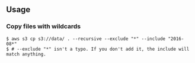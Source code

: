 ## Usage
### Copy files with wildcards
```
$ aws s3 cp s3://data/ . --recursive --exclude "*" --include "2016-08*"
$ # --exclude "*" isn't a typo. If you don't add it, the include will match anything.
```

